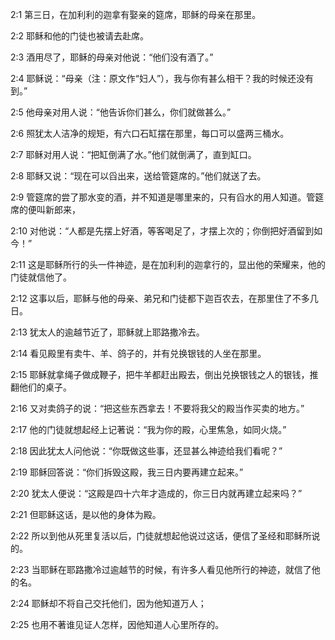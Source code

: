 <a id="1"></a>2:1  第三日，在加利利的迦拿有娶亲的筵席，耶稣的母亲在那里。  

<a id="2"></a>2:2  耶稣和他的门徒也被请去赴席。  

<a id="3"></a>2:3  酒用尽了，耶稣的母亲对他说：“他们没有酒了。”  

<a id="4"></a>2:4  耶稣说：“母亲（注：原文作“妇人”），我与你有甚么相干？我的时候还没有到。”  

<a id="5"></a>2:5  他母亲对用人说：“他告诉你们甚么，你们就做甚么。”　  

<a id="6"></a>2:6  照犹太人洁净的规矩，有六口石缸摆在那里，每口可以盛两三桶水。  

<a id="7"></a>2:7  耶稣对用人说：“把缸倒满了水。”他们就倒满了，直到缸口。  

<a id="8"></a>2:8  耶稣又说：“现在可以舀出来，送给管筵席的。”他们就送了去。  

<a id="9"></a>2:9  管筵席的尝了那水变的酒，并不知道是哪里来的，只有舀水的用人知道。管筵席的便叫新郎来，  

<a id="10"></a>2:10  对他说：“人都是先摆上好酒，等客喝足了，才摆上次的；你倒把好酒留到如今！”  

<a id="11"></a>2:11  这是耶稣所行的头一件神迹，是在加利利的迦拿行的，显出他的荣耀来，他的门徒就信他了。  

<a id="12"></a>2:12  这事以后，耶稣与他的母亲、弟兄和门徒都下迦百农去，在那里住了不多几日。  

<a id="13"></a>2:13  犹太人的逾越节近了，耶稣就上耶路撒冷去。　　  

<a id="14"></a>2:14  看见殿里有卖牛、羊、鸽子的，并有兑换银钱的人坐在那里。　  

<a id="15"></a>2:15  耶稣就拿绳子做成鞭子，把牛羊都赶出殿去，倒出兑换银钱之人的银钱，推翻他们的桌子。  

<a id="16"></a>2:16  又对卖鸽子的说：“把这些东西拿去！不要将我父的殿当作买卖的地方。”  

<a id="17"></a>2:17  他的门徒就想起经上记著说：“我为你的殿，心里焦急，如同火烧。”  

<a id="18"></a>2:18  因此犹太人问他说：“你既做这些事，还显甚么神迹给我们看呢？”  

<a id="19"></a>2:19  耶稣回答说：“你们拆毁这殿，我三日内要再建立起来。”  

<a id="20"></a>2:20  犹太人便说：“这殿是四十六年才造成的，你三日内就再建立起来吗？”  

<a id="21"></a>2:21  但耶稣这话，是以他的身体为殿。  

<a id="22"></a>2:22  所以到他从死里复活以后，门徒就想起他说过这话，便信了圣经和耶稣所说的。  

<a id="23"></a>2:23  当耶稣在耶路撒冷过逾越节的时候，有许多人看见他所行的神迹，就信了他的名。  

<a id="24"></a>2:24  耶稣却不将自己交托他们，因为他知道万人；  

<a id="25"></a>2:25  也用不著谁见证人怎样，因他知道人心里所存的。  
